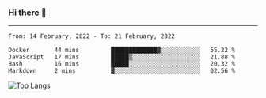 ### Hi there 👋
---
<!--START_SECTION:waka-->
```text
From: 14 February, 2022 - To: 21 February, 2022

Docker       44 mins         █████████████▓░░░░░░░░░░░   55.22 % 
JavaScript   17 mins         █████▒░░░░░░░░░░░░░░░░░░░   21.88 % 
Bash         16 mins         █████░░░░░░░░░░░░░░░░░░░░   20.32 % 
Markdown     2 mins          ▓░░░░░░░░░░░░░░░░░░░░░░░░   02.56 % 
```
<!--END_SECTION:waka-->

[![Top Langs](https://github-readme-stats.vercel.app/api/top-langs/?username=HyunAh-iia&layout=compact)](https://github.com/anuraghazra/github-readme-stats)
<!--
**HyunAh-iia/HyunAh-iia** is a ✨ _special_ ✨ repository because its `README.md` (this file) appears on your GitHub profile.

Here are some ideas to get you started:

- 🔭 I’m currently working on ...
- 🌱 I’m currently learning ...
- 👯 I’m looking to collaborate on ...
- 🤔 I’m looking for help with ...
- 💬 Ask me about ...
- 📫 How to reach me: ...
- 😄 Pronouns: ...
- ⚡ Fun fact: ...
-->
